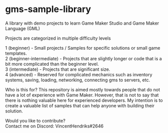# gms-sample-library
A library with demo projects to learn Game Maker Studio and Game Maker Language (GML)



Projects are categorized in multiple difficulty levels

1 (beginner) - Small projects / Samples for specific solutions or small game templates.   
2 (beginner-intermediate) - Projects that are slightly longer or code that is a bit more complicated than the beginner level.  
3 (intermediate) - Projects that are significant size.   
4 (advanced) - Reserved for complicated mechanics such as inventory systems, saving, loading, networking, connecting gms to servers, etc.  
  
  
  
Who is this for?
This repository is aimed mostly towards people that do not have a lot of experience with Game Maker. However, that is not to say that there is nothing valuable here for experienced developers. My intention is to create a valuable list of samples that can help anyone with building their solution.
  
  
  
Would you like to contribute?  
Contact me on Discord: VincentHendriks#2646
